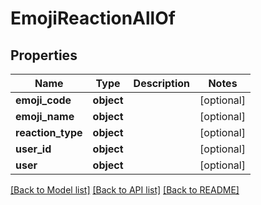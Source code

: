 # EmojiReactionAllOf


## Properties
Name | Type | Description | Notes
------------ | ------------- | ------------- | -------------
**emoji_code** | **object** |  | [optional] 
**emoji_name** | **object** |  | [optional] 
**reaction_type** | **object** |  | [optional] 
**user_id** | **object** |  | [optional] 
**user** | **object** |  | [optional] 

[[Back to Model list]](../README.md#documentation-for-models) [[Back to API list]](../README.md#documentation-for-api-endpoints) [[Back to README]](../README.md)


